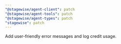 ```yaml
---
"@stagewise/agent-client": patch
"@stagewise/agent-tools": patch
"@stagewise/agent-types": patch
"stagewise": patch
---
```


Add user-friendly error messages and log credit usage.
